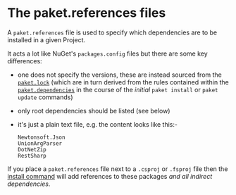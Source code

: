 The paket.references files
==========================

A `paket.references` file is used to specify which dependencies are to be installed in a given Project.

It acts a lot like NuGet's `packages.config` files but there are some key differences:

- one does not specify the versions, these are instead sourced from the [`paket.lock`](lock_file.html) (which are in turn derived from the rules contained within the [`paket.dependencies`](Dependencies_file.html) in the course of the *initial* `paket install` or `paket update` commands)
- only root dependencies should be listed (see below)
- it's just a plain text file, e.g. the content looks like this:-

      Newtonsoft.Json
      UnionArgParser
      DotNetZip
      RestSharp

If you place a `paket.references` file next to a `.csproj` or `.fsproj` file then the [install command](paket_install.html) will add references to these packages *and all indirect dependencies*.
